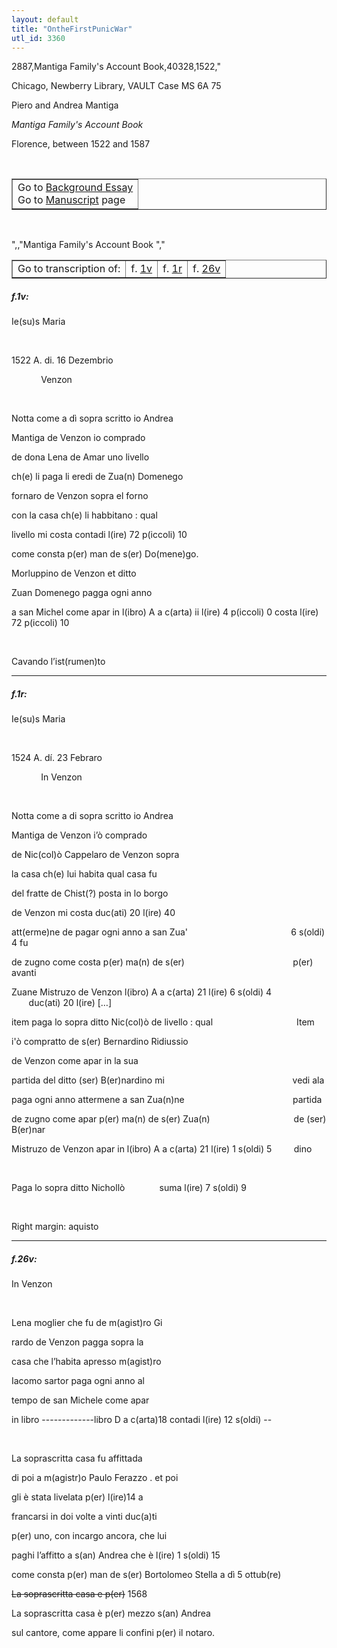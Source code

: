 ```yaml
---
layout: default
title: "OntheFirstPunicWar"
utl_id: 3360
---
```

2887,Mantiga Family's Account Book,40328,1522,"
<p>Chicago, Newberry Library, VAULT Case MS 6A 75</p>
<p style=""margin-left:.25in;"">Piero and Andrea Mantiga</p>
<p style=""margin-left:.25in;""><em>Mantiga Family's Account Book</em></p>
<p style=""margin-left:.25in;"">Florence, between 1522 and 1587</p>
<p style=""font-size: 0.1em;""> </p>
<table border=""0.5"" cellpadding=""1"" cellspacing=""1"" style=""width: 200px; background-color:#F8F8F8;""><tbody style=""border-color:#ccc""><tr style=""border-color:#ccc""><td>Go to <a href=""https://italian-paleography.library.utoronto.ca/content/about_IP_028"" style=""font-weight:300;"" target=""_blank"">Background Essay</a><br />
			Go to <a href=""https://italian-paleography.library.utoronto.ca/islandora/object/italianpaleography%3AIP_028"" style=""font-weight:300;"" target=""_blank"">Manuscript</a> page</td>
</tr></tbody></table><p> </p>
",,"Mantiga Family's Account Book
","
<table border=""0.5"" cellpadding=""1"" cellspacing=""1"" style=""width: 320px; margin-left: 0.25in;""><tbody><tr style=""border-color:#B3B6B7""><td style=""text-align:center"">Go to transcription of:</td>
<td style=""text-align:center"">f. <a href=""#1"">1v</a></td>
<td style=""text-align:center"">f. <a href=""#2"">1r</a></td>
<td style=""text-align:center"">f. <a href=""#3"">26v</a></td>
</tr></tbody></table>
<h5 id=""1"" style=""color:#555;"">f.1v:</h5>
<p>Ie(su)s Maria</p>
<p style=""font-size: 0.2em;""> </p>
<p>1522 A. di. 16 Dezembrio</p>
<p>            Venzon</p>
<p style=""font-size: 0.2em;""> </p>
<p>Notta come a dì sopra scritto io Andrea</p>
<p>Mantiga de Venzon io comprado</p>
<p>de dona Lena de Amar uno livello</p>
<p>ch(e) li paga li eredi de Zua(n) Domenego</p>
<p>fornaro de Venzon sopra el forno</p>
<p>con la casa ch(e) li habbitano : qual</p>
<p>livello mi costa contadi l(ire) 72 p(iccoli) 10</p>
<p>come consta p(er) man de s(er) Do(mene)go.</p>
<p>Morluppino de Venzon et ditto</p>
<p>Zuan Domenego pagga ogni anno</p>
<p>a san Michel come apar in l(ibro) A a c(arta) ii l(ire) 4 p(iccoli) 0 costa l(ire) 72 p(iccoli) 10</p>
<p style=""font-size: 0.2em;""> </p>
<p>Cavando l’ist(rumen)to</p>

<hr /><h5 id=""2"" style=""color:#555;"">f.1r:</h5>
<p>Ie(su)s Maria</p>
<p style=""font-size: 0.2em;""> </p>
<p>1524 A. dí. 23 Febraro</p>
<p>            In Venzon</p>
<p style=""font-size: 0.2em;""> </p>
<p>Notta come a di sopra scritto io Andrea</p>
<p>Mantiga de Venzon i’ò comprado</p>
<p>de Nic(col)ò Cappelaro de Venzon sopra</p>
<p>la casa ch(e) lui habita qual casa fu</p>
<p>del fratte de Chist(?) posta in lo borgo                                 </p>
<p>de Venzon mi costa duc(ati) 20 l(ire) 40                                                          </p>
<p>att(erme)ne de pagar ogni anno a san Zua'                                          6 s(oldi) 4 fu</p>
<p>de zugno come costa p(er) ma(n) de s(er)                                            p(er) avanti</p>
<p>Zuane Mistruzo de Venzon l(ibro) A a c(arta) 21 l(ire) 6 s(oldi) 4          duc(ati) 20 l(ire) […]</p>
<p>item paga lo sopra ditto Nic(col)ò de livello : qual                                  Item</p>
<p>i'ò compratto de s(er) Bernardino Ridiussio</p>
<p>de Venzon come apar in la sua</p>
<p>partida del ditto (ser) B(er)nardino mi                                                    vedi ala</p>
<p>paga ogni anno attermene a san Zua(n)ne                                            partida</p>
<p>de zugno come apar p(er) ma(n) de s(er) Zua(n)                                  de (ser) B(er)nar</p>
<p>Mistruzo de Venzon apar in l(ibro) A a c(arta) 21 l(ire) 1 s(oldi) 5         dino</p>
<p style=""font-size: 0.2em;""> </p>
<p>Paga lo sopra ditto Nichollò              suma l(ire) 7 s(oldi) 9</p>
<p> </p>
<p>Right margin: aquisto</p>

<hr /><h5 id=""3"" style=""color:#555;"">f.26v:</h5>
<p>In Venzon</p>
<p style=""font-size: 0.2em;""> </p>
<p>Lena moglier che fu de m(agist)ro Gi</p>
<p>rardo de Venzon pagga sopra la</p>
<p>casa che l’habita apresso m(agist)ro</p>
<p>Iacomo sartor paga ogni anno al</p>
<p>tempo de san Michele come apar</p>
<p>in libro -------------libro D a c(arta)18 contadi l(ire) 12 s(oldi) --</p>
<p style=""font-size: 0.2em;""> </p>
<p>La soprascritta casa fu affittada</p>
<p>di poi a m(agistr)o Paulo Ferazzo . et poi</p>
<p>gli è stata livelata p(er) l(ire)14 a</p>
<p>francarsi in doi volte a vinti duc(a)ti</p>
<p>p(er) uno, con incargo ancora, che lui</p>
<p>paghi l’affitto a s(an) Andrea che è l(ire) 1 s(oldi) 15</p>
<p>come consta p(er) man de s(er) Bortolomeo Stella a dì 5 ottub(re)</p>
<p><s>La soprascritta casa e p(er)</s> 1568</p>
<p>La soprascritta casa è p(er) mezzo s(an) Andrea</p>
<p>sul cantore, come appare li confini p(er) il notaro.</p>
